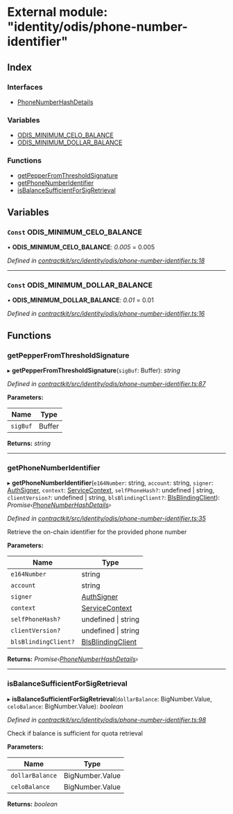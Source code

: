 # External module: "identity/odis/phone-number-identifier"

## Index

### Interfaces

* [PhoneNumberHashDetails](../interfaces/_identity_odis_phone_number_identifier_.phonenumberhashdetails.md)

### Variables

* [ODIS_MINIMUM_CELO_BALANCE](_identity_odis_phone_number_identifier_.md#const-odis_minimum_celo_balance)
* [ODIS_MINIMUM_DOLLAR_BALANCE](_identity_odis_phone_number_identifier_.md#const-odis_minimum_dollar_balance)

### Functions

* [getPepperFromThresholdSignature](_identity_odis_phone_number_identifier_.md#getpepperfromthresholdsignature)
* [getPhoneNumberIdentifier](_identity_odis_phone_number_identifier_.md#getphonenumberidentifier)
* [isBalanceSufficientForSigRetrieval](_identity_odis_phone_number_identifier_.md#isbalancesufficientforsigretrieval)

## Variables

### `Const` ODIS_MINIMUM_CELO_BALANCE

• **ODIS_MINIMUM_CELO_BALANCE**: *0.005* = 0.005

*Defined in [contractkit/src/identity/odis/phone-number-identifier.ts:18](https://github.com/celo-org/celo-monorepo/blob/master/packages/contractkit/src/identity/odis/phone-number-identifier.ts#L18)*

___

### `Const` ODIS_MINIMUM_DOLLAR_BALANCE

• **ODIS_MINIMUM_DOLLAR_BALANCE**: *0.01* = 0.01

*Defined in [contractkit/src/identity/odis/phone-number-identifier.ts:16](https://github.com/celo-org/celo-monorepo/blob/master/packages/contractkit/src/identity/odis/phone-number-identifier.ts#L16)*

## Functions

###  getPepperFromThresholdSignature

▸ **getPepperFromThresholdSignature**(`sigBuf`: Buffer): *string*

*Defined in [contractkit/src/identity/odis/phone-number-identifier.ts:87](https://github.com/celo-org/celo-monorepo/blob/master/packages/contractkit/src/identity/odis/phone-number-identifier.ts#L87)*

**Parameters:**

Name | Type |
------ | ------ |
`sigBuf` | Buffer |

**Returns:** *string*

___

###  getPhoneNumberIdentifier

▸ **getPhoneNumberIdentifier**(`e164Number`: string, `account`: string, `signer`: [AuthSigner](_identity_odis_query_.md#authsigner), `context`: [ServiceContext](../interfaces/_identity_odis_query_.servicecontext.md), `selfPhoneHash?`: undefined | string, `clientVersion?`: undefined | string, `blsBlindingClient?`: [BlsBlindingClient](../interfaces/_identity_odis_bls_blinding_client_.blsblindingclient.md)): *Promise‹[PhoneNumberHashDetails](../interfaces/_identity_odis_phone_number_identifier_.phonenumberhashdetails.md)›*

*Defined in [contractkit/src/identity/odis/phone-number-identifier.ts:35](https://github.com/celo-org/celo-monorepo/blob/master/packages/contractkit/src/identity/odis/phone-number-identifier.ts#L35)*

Retrieve the on-chain identifier for the provided phone number

**Parameters:**

Name | Type |
------ | ------ |
`e164Number` | string |
`account` | string |
`signer` | [AuthSigner](_identity_odis_query_.md#authsigner) |
`context` | [ServiceContext](../interfaces/_identity_odis_query_.servicecontext.md) |
`selfPhoneHash?` | undefined &#124; string |
`clientVersion?` | undefined &#124; string |
`blsBlindingClient?` | [BlsBlindingClient](../interfaces/_identity_odis_bls_blinding_client_.blsblindingclient.md) |

**Returns:** *Promise‹[PhoneNumberHashDetails](../interfaces/_identity_odis_phone_number_identifier_.phonenumberhashdetails.md)›*

___

###  isBalanceSufficientForSigRetrieval

▸ **isBalanceSufficientForSigRetrieval**(`dollarBalance`: BigNumber.Value, `celoBalance`: BigNumber.Value): *boolean*

*Defined in [contractkit/src/identity/odis/phone-number-identifier.ts:98](https://github.com/celo-org/celo-monorepo/blob/master/packages/contractkit/src/identity/odis/phone-number-identifier.ts#L98)*

Check if balance is sufficient for quota retrieval

**Parameters:**

Name | Type |
------ | ------ |
`dollarBalance` | BigNumber.Value |
`celoBalance` | BigNumber.Value |

**Returns:** *boolean*
